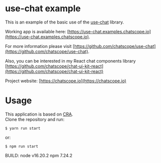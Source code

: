 # use-chat example

This is an example of the basic use of the [use-chat](https://github.com/chatscope/use-chat) library.

Working app is available here: [https://use-chat.examples.chatscope.io](https://use-chat.examples.chatscope.io).

For more information please visit [https://github.com/chatscope/use-chat](https://github.com/chatscope/use-chat).

Also, you can be interested in my React chat components library [https://github.com/chatscope/chat-ui-kit-react](https://github.com/chatscope/chat-ui-kit-react)

Project website: [https://chatscope.io](https://chatscope.io)

# Usage

This application is based on [CRA](https://create-react-app.dev/).  
Clone the repository and run:

```console
$ yarn run start
```

or:

```console
$ npm run start
```

BUILD:
node v16.20.2
npm 7.24.2
